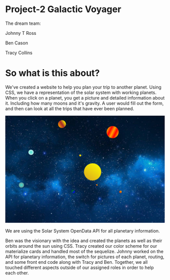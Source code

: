 # Project-2 Galactic Voyager

The dream team:

Johnny T Ross

Ben Cason

Tracy Collins

# So what is this about?

We've created a website to help you plan your trip to another planet. Using CSS, we have a representation of the solar system with working planets. When you click on a planet, you get a picture and detailed information about it. Including how many moons and it's gravity. A user would fill out the form, and then can look at all the trips that have ever been planned. 

  ![Galactic Voyager](/public/images/galacticVoyager.png)

We are using the Solar System OpenData API for all planetary information.

Ben was the visionary with the idea and created the planets as well as their orbits around the sun using CSS. Tracy created our color scheme for our materialize cards and handled most of the sequelize. Johnny worked on the API for planetary information, the switch for pictures of each planet, routing, and some front end code along with Tracy and Ben. Together, we all touched different aspects outside of our assigned roles in order to help each other. 


